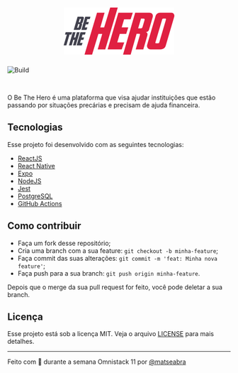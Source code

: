 <h1 align="center">
    <img alt="BeTheHero" src=".github/logo.svg" width="250px" />
</h1>

![Build](https://github.com/actions/matheuseabra/be-the-hero/.github/workflows/server-master.yml/badge.svg)

<br>

O Be The Hero é uma plataforma que visa ajudar instituições que estão passando por situações precárias e precisam de ajuda financeira.

## Tecnologias

Esse projeto foi desenvolvido com as seguintes tecnologias:

- [ReactJS](https://reactjs.org)
- [React Native](https://facebook.github.io/react-native/)
- [Expo](https://expo.io/)
- [NodeJS](https://nodejs.org/en/)
- [Jest](https://jest.io/)
- [PostgreSQL](https://www.postgresql.org/)
- [GitHub Actions](https://github.com/features/actions)

## Como contribuir

- Faça um fork desse repositório;
- Cria uma branch com a sua feature: `git checkout -b minha-feature`;
- Faça commit das suas alterações: `git commit -m 'feat: Minha nova feature'`;
- Faça push para a sua branch: `git push origin minha-feature`.

Depois que o merge da sua pull request for feito, você pode deletar a sua branch.

## Licença

Esse projeto está sob a licença MIT. Veja o arquivo [LICENSE](LICENSE.md) para mais detalhes.

---

Feito com 🖤 durante a semana Omnistack 11 por [@matseabra](https://twitter.com/matseabra)
